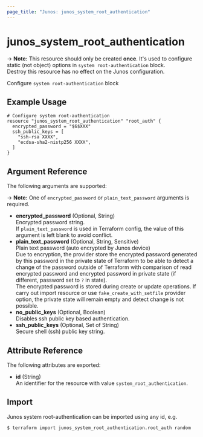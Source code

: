 ```yaml
---
page_title: "Junos: junos_system_root_authentication"
---
```


# junos_system_root_authentication

-> **Note:** This resource should only be created **once**.
It's used to configure static (not object) options in `system root-authentication` block.  
Destroy this resource has no effect on the Junos configuration.

Configure `system root-authentication` block

## Example Usage

```hcl
# Configure system root-authentication
resource "junos_system_root_authentication" "root_auth" {
  encrypted_password = "$6$XXX"
  ssh_public_keys = [
    "ssh-rsa XXXX",
    "ecdsa-sha2-nistp256 XXXX",
  ]
}
```

## Argument Reference

The following arguments are supported:

-> **Note:** One of `encrypted_password` or `plain_text_password` arguments is required.

- **encrypted_password** (Optional, String)  
  Encrypted password string.  
  If `plain_text_password` is used in Terraform config,
  the value of this argument is left blank to avoid conflict.
- **plain_text_password** (Optional, String, Sensitive)  
  Plain text password (auto encrypted by Junos device)  
  Due to encryption, the provider store the encrypted password generated by this password in the
  private state of Terraform to be able to detect a change of the password outside
  of Terraform with comparison of read encrypted password and encrypted password in private state
  (if different, password set to `?` in state).  
  The encrypted password is stored during create or update operations. If carry out import
  resource or use `fake_create_with_setfile` provider option, the private state will remain empty and
  detect change is not possible.
- **no_public_keys** (Optional, Boolean)  
  Disables ssh public key based authentication.
- **ssh_public_keys** (Optional, Set of String)  
  Secure shell (ssh) public key string.

## Attribute Reference

The following attributes are exported:

- **id** (String)  
  An identifier for the resource with value `system_root_authentication`.

## Import

Junos system root-authentication can be imported using any id, e.g.

```shell
$ terraform import junos_system_root_authentication.root_auth random
```
